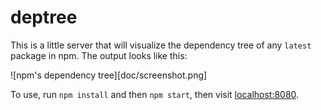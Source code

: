 # deptree

This is a little server that will visualize the dependency tree of any `latest` package in npm. The output looks like this:

![npm's dependency tree][doc/screenshot.png]

To use, run `npm install` and then `npm start`, then visit [localhost:8080](http://localhost:8080).

